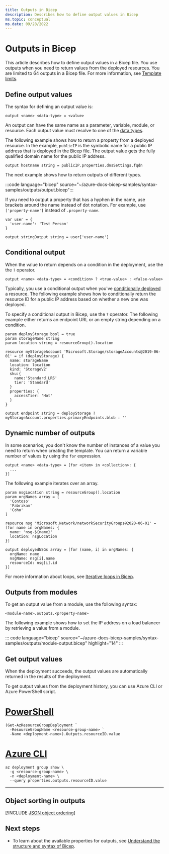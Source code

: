 ```yaml
---
title: Outputs in Bicep
description: Describes how to define output values in Bicep
ms.topic: conceptual
ms.date: 09/28/2022
---
```


# Outputs in Bicep

This article describes how to define output values in a Bicep file. You use outputs when you need to return values from the deployed resources. You are limited to 64 outputs in a Bicep file. For more information, see [Template limits](../templates/best-practices.md#template-limits).

## Define output values

The syntax for defining an output value is:

```bicep
output <name> <data-type> = <value>
```

An output can have the same name as a parameter, variable, module, or resource. Each output value must resolve to one of the [data types](data-types.md).

The following example shows how to return a property from a deployed resource. In the example, `publicIP` is the symbolic name for a public IP address that is deployed in the Bicep file. The output value gets the fully qualified domain name for the public IP address.

```bicep
output hostname string = publicIP.properties.dnsSettings.fqdn
```

The next example shows how to return outputs of different types.

:::code language="bicep" source="~/azure-docs-bicep-samples/syntax-samples/outputs/output.bicep":::

If you need to output a property that has a hyphen in the name, use brackets around the name instead of dot notation. For example, use  `['property-name']` instead of `.property-name`.

```bicep
var user = {
  'user-name': 'Test Person'
}

output stringOutput string = user['user-name']
```

## Conditional output

When the value to return depends on a condition in the deployment, use the the `?` operator.

```bicep
output <name> <data-type> = <condition> ? <true-value> : <false-value>
```

Typically, you use a conditional output when you've [conditionally deployed](conditional-resource-deployment.md) a resource. The following example shows how to conditionally return the resource ID for a public IP address based on whether a new one was deployed.

To specify a conditional output in Bicep, use the `?` operator. The following example either returns an endpoint URL or an empty string depending on a condition.

```bicep
param deployStorage bool = true
param storageName string
param location string = resourceGroup().location

resource myStorageAccount 'Microsoft.Storage/storageAccounts@2019-06-01' = if (deployStorage) {
  name: storageName
  location: location
  kind: 'StorageV2'
  sku:{
    name:'Standard_LRS'
    tier: 'Standard'
  }
  properties: {
    accessTier: 'Hot'
  }
}

output endpoint string = deployStorage ? myStorageAccount.properties.primaryEndpoints.blob : ''
```

## Dynamic number of outputs

In some scenarios, you don't know the number of instances of a value you need to return when creating the template. You can return a variable number of values by using the `for` expression.

```bicep
output <name> <data-type> = [for <item> in <collection>: {
  ...
}]
```

The following example iterates over an array.

```bicep
param nsgLocation string = resourceGroup().location
param orgNames array = [
  'Contoso'
  'Fabrikam'
  'Coho'
]

resource nsg 'Microsoft.Network/networkSecurityGroups@2020-06-01' = [for name in orgNames: {
  name: 'nsg-${name}'
  location: nsgLocation
}]

output deployedNSGs array = [for (name, i) in orgNames: {
  orgName: name
  nsgName: nsg[i].name
  resourceId: nsg[i].id
}]
```

For more information about loops, see [Iterative loops in Bicep](loops.md).

## Outputs from modules

To get an output value from a module, use the following syntax:

```bicep
<module-name>.outputs.<property-name>
```

The following example shows how to set the IP address on a load balancer by retrieving a value from a module.

::: code language="bicep" source="~/azure-docs-bicep-samples/syntax-samples/outputs/module-output.bicep" highlight="14" :::

## Get output values

When the deployment succeeds, the output values are automatically returned in the results of the deployment.

To get output values from the deployment history, you can use Azure CLI or Azure PowerShell script.

# [PowerShell](#tab/azure-powershell)

```azurepowershell-interactive
(Get-AzResourceGroupDeployment `
  -ResourceGroupName <resource-group-name> `
  -Name <deployment-name>).Outputs.resourceID.value
```

# [Azure CLI](#tab/azure-cli)

```azurecli-interactive
az deployment group show \
  -g <resource-group-name> \
  -n <deployment-name> \
  --query properties.outputs.resourceID.value
```

---

## Object sorting in outputs

[!INCLUDE [JSON object ordering](../../../includes/resource-manager-object-ordering-bicep.md)]

## Next steps

* To learn about the available properties for outputs, see [Understand the structure and syntax of Bicep](./file.md).

